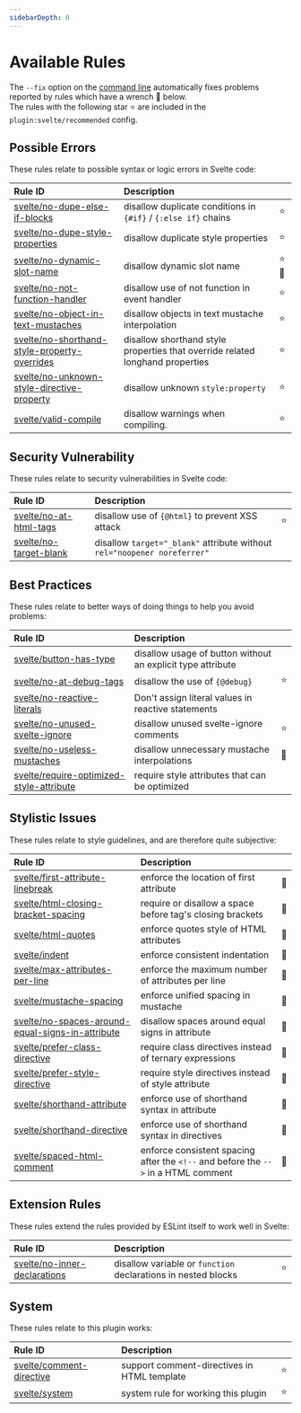 ```yaml
---
sidebarDepth: 0
---
```


# Available Rules

The `--fix` option on the [command line](https://eslint.org/docs/user-guide/command-line-interface#fixing-problems) automatically fixes problems reported by rules which have a wrench :wrench: below.  
The rules with the following star :star: are included in the `plugin:svelte/recommended` config.

<!-- This file is automatically generated in tools/update-docs-rules-index.js, do not change! -->

## Possible Errors

These rules relate to possible syntax or logic errors in Svelte code:

| Rule ID | Description |    |
|:--------|:------------|:---|
| [svelte/no-dupe-else-if-blocks](./rules/no-dupe-else-if-blocks.md) | disallow duplicate conditions in `{#if}` / `{:else if}` chains | :star: |
| [svelte/no-dupe-style-properties](./rules/no-dupe-style-properties.md) | disallow duplicate style properties | :star: |
| [svelte/no-dynamic-slot-name](./rules/no-dynamic-slot-name.md) | disallow dynamic slot name | :star::wrench: |
| [svelte/no-not-function-handler](./rules/no-not-function-handler.md) | disallow use of not function in event handler | :star: |
| [svelte/no-object-in-text-mustaches](./rules/no-object-in-text-mustaches.md) | disallow objects in text mustache interpolation | :star: |
| [svelte/no-shorthand-style-property-overrides](./rules/no-shorthand-style-property-overrides.md) | disallow shorthand style properties that override related longhand properties | :star: |
| [svelte/no-unknown-style-directive-property](./rules/no-unknown-style-directive-property.md) | disallow unknown `style:property` | :star: |
| [svelte/valid-compile](./rules/valid-compile.md) | disallow warnings when compiling. | :star: |

## Security Vulnerability

These rules relate to security vulnerabilities in Svelte code:

| Rule ID | Description |    |
|:--------|:------------|:---|
| [svelte/no-at-html-tags](./rules/no-at-html-tags.md) | disallow use of `{@html}` to prevent XSS attack | :star: |
| [svelte/no-target-blank](./rules/no-target-blank.md) | disallow `target="_blank"` attribute without `rel="noopener noreferrer"` |  |

## Best Practices

These rules relate to better ways of doing things to help you avoid problems:

| Rule ID | Description |    |
|:--------|:------------|:---|
| [svelte/button-has-type](./rules/button-has-type.md) | disallow usage of button without an explicit type attribute |  |
| [svelte/no-at-debug-tags](./rules/no-at-debug-tags.md) | disallow the use of `{@debug}` | :star: |
| [svelte/no-reactive-literals](./rules/no-reactive-literals.md) | Don't assign literal values in reactive statements |  |
| [svelte/no-unused-svelte-ignore](./rules/no-unused-svelte-ignore.md) | disallow unused svelte-ignore comments | :star: |
| [svelte/no-useless-mustaches](./rules/no-useless-mustaches.md) | disallow unnecessary mustache interpolations | :wrench: |
| [svelte/require-optimized-style-attribute](./rules/require-optimized-style-attribute.md) | require style attributes that can be optimized |  |

## Stylistic Issues

These rules relate to style guidelines, and are therefore quite subjective:

| Rule ID | Description |    |
|:--------|:------------|:---|
| [svelte/first-attribute-linebreak](./rules/first-attribute-linebreak.md) | enforce the location of first attribute | :wrench: |
| [svelte/html-closing-bracket-spacing](./rules/html-closing-bracket-spacing.md) | require or disallow a space before tag's closing brackets | :wrench: |
| [svelte/html-quotes](./rules/html-quotes.md) | enforce quotes style of HTML attributes | :wrench: |
| [svelte/indent](./rules/indent.md) | enforce consistent indentation | :wrench: |
| [svelte/max-attributes-per-line](./rules/max-attributes-per-line.md) | enforce the maximum number of attributes per line | :wrench: |
| [svelte/mustache-spacing](./rules/mustache-spacing.md) | enforce unified spacing in mustache | :wrench: |
| [svelte/no-spaces-around-equal-signs-in-attribute](./rules/no-spaces-around-equal-signs-in-attribute.md) | disallow spaces around equal signs in attribute | :wrench: |
| [svelte/prefer-class-directive](./rules/prefer-class-directive.md) | require class directives instead of ternary expressions | :wrench: |
| [svelte/prefer-style-directive](./rules/prefer-style-directive.md) | require style directives instead of style attribute | :wrench: |
| [svelte/shorthand-attribute](./rules/shorthand-attribute.md) | enforce use of shorthand syntax in attribute | :wrench: |
| [svelte/shorthand-directive](./rules/shorthand-directive.md) | enforce use of shorthand syntax in directives | :wrench: |
| [svelte/spaced-html-comment](./rules/spaced-html-comment.md) | enforce consistent spacing after the `<!--` and before the `-->` in a HTML comment | :wrench: |

## Extension Rules

These rules extend the rules provided by ESLint itself to work well in Svelte:

| Rule ID | Description |    |
|:--------|:------------|:---|
| [svelte/no-inner-declarations](./rules/no-inner-declarations.md) | disallow variable or `function` declarations in nested blocks | :star: |

## System

These rules relate to this plugin works:

| Rule ID | Description |    |
|:--------|:------------|:---|
| [svelte/comment-directive](./rules/comment-directive.md) | support comment-directives in HTML template | :star: |
| [svelte/system](./rules/system.md) | system rule for working this plugin | :star: |
